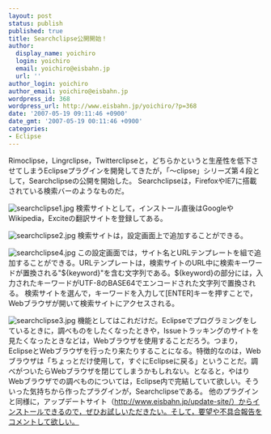 ```yaml
---
layout: post
status: publish
published: true
title: Searchclipse公開開始！
author:
  display_name: yoichiro
  login: yoichiro
  email: yoichiro@eisbahn.jp
  url: ''
author_login: yoichiro
author_email: yoichiro@eisbahn.jp
wordpress_id: 368
wordpress_url: http://www.eisbahn.jp/yoichiro/?p=368
date: '2007-05-19 09:11:46 +0900'
date_gmt: '2007-05-19 00:11:46 +0900'
categories:
- Eclipse
---
```


Rimoclipse，Lingrclipse，Twitterclipseと，どちらかというと生産性を低下させてしまうEclipseプラグインを開発してきたが，「〜clipse」シリーズ第４段として，Searchclipseの公開を開始した。
Searchclipseは，FirefoxやIE7に搭載されている検索バーのようなものだ。

![searchclipse1.jpg](http://www.eisbahn.jp/yoichiro/images/searchclipse1.jpg)
検索サイトとして，インストール直後はGoogleやWikipedia，Exciteの翻訳サイトを登録してある。

![searchclipse2.jpg](http://www.eisbahn.jp/yoichiro/images/searchclipse2.jpg)
検索サイトは，設定画面上で追加することができる。

![searchclipse4.jpg](http://www.eisbahn.jp/yoichiro/images/searchclipse4.jpg)
この設定画面では，サイト名とURLテンプレートを組で追加することができる。URLテンプレートは，検索サイトのURL中に検索キーワードが置換される"${keyword}"を含む文字列である。${keyword}の部分には，入力されたキーワードがUTF-8のBASE64でエンコードされた文字列で置換される。
検索サイトを選んで，キーワードを入力して[ENTER]キーを押すことで，Webブラウザが開いて検索サイトにアクセスされる。

![searchclipse3.jpg](http://www.eisbahn.jp/yoichiro/images/searchclipse3.jpg)
機能としてはこれだけだ。Eclipseでプログラミングをしているときに，調べものをしたくなったときや，Issueトラッキングのサイトを見たくなったときなどは，Webブラウザを使用することだろう。つまり，EclipseとWebブラウザを行ったり来たりすることになる。特徴的なのは，Webブラウザは「ちょっとだけ使用して，すぐにEclipseに戻る」ということだ。調べがついたらWebブラウザを閉じてしまうかもしれない。となると，やはりWebブラウザでの調べものについては，Eclipse内で完結していて欲しい。そういった気持ちから作ったプラグインが，Searchclipseである。
他のプラグインと同様に，アップデートサイト（http://www.eisbahn.jp/update-site/）からインストールできるので，ぜひお試しいただきたい。そして，要望や不具合報告をコメントして欲しい。
